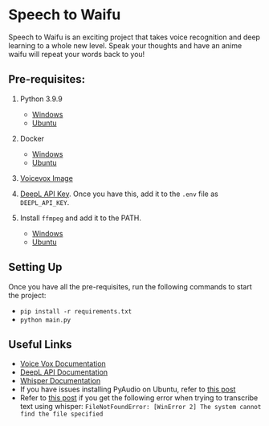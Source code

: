 # Speech to Waifu

Speech to Waifu is an exciting project that takes voice recognition and deep learning to a whole new level.
Speak your thoughts and have an anime waifu will repeat your words back to you!

## Pre-requisites:

1. Python 3.9.9
    - [Windows](https://www.python.org/downloads/release/python-399/)
    - [Ubuntu](https://linuxize.com/post/how-to-install-python-3-9-on-ubuntu-20-04/)

2. Docker
    - [Windows](https://www.docker.com/products/docker-desktop/)
    - [Ubuntu](https://docs.docker.com/desktop/install/linux-install/)

3. [Voicevox Image](https://hub.docker.com/r/voicevox/voicevox_engine)

4. [DeepL API Key](https://www.deepl.com/pro-api?cta=header-pro-api/). Once you have this, add it to the `.env` file as `DEEPL_API_KEY`.

5. Install `ffmpeg` and add it to the PATH.
    - [Windows](https://ffmpeg.org/download.html)
    - [Ubuntu](https://linuxize.com/post/how-to-install-ffmpeg-on-ubuntu-20-04/)

## Setting Up 

Once you have all the pre-requisites, run the following commands to start the project:
- `pip install -r requirements.txt`
- `python main.py`

## Useful Links
- [Voice Vox Documentation](https://voicevox.github.io/voicevox_engine/api/)
- [DeepL API Documentation](https://www.deepl.com/docs-api/introduction/)
- [Whisper Documentation](https://github.com/openai/whisper)
- If you have issues installing PyAudio on Ubuntu, refer to [this post](https://stackoverflow.com/questions/73268630/error-could-not-build-wheels-for-pyaudio-which-is-required-to-install-pyprojec)
- Refer to [this post](https://stackoverflow.com/questions/73845566/openai-whisper-filenotfounderror-winerror-2-the-system-cannot-find-the-file) if you get the following error when trying to transcribe text using whisper:
`FileNotFoundError: [WinError 2] The system cannot find the file specified`
